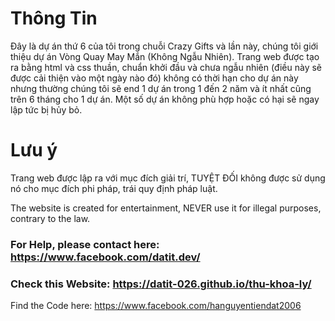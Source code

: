 # Thông Tin
Đây là dự án thứ 6 của tôi trong chuỗi Crazy Gifts và lần này, chúng tôi giới thiệu dự án Vòng Quay May Mắn (Không Ngẫu Nhiên).
Trang web được tạo ra bằng html và css thuần, chuẩn khởi đầu và chưa ngẫu nhiên (điều này sẽ được cải thiện vào một ngày nào đó)
không có thời hạn cho dự án này nhưng thường chúng tôi sẽ end 1 dự án trong 1 đến 2 năm và ít nhất cũng trên 6 tháng cho 1 dự án. Một số dự án không phù hợp hoặc có hại sẽ ngay lập tức bị hủy bỏ.

# Lưu ý
Trang web được lập ra với mục đích giải trí, TUYỆT ĐỐI không được sử dụng nó cho mục đích phi pháp, trái quy định pháp luật.

The website is created for entertainment, NEVER use it for illegal purposes, contrary to the law.

### For Help, please contact here: https://www.facebook.com/datit.dev/

### Check this Website: https://datit-026.github.io/thu-khoa-ly/
Find the Code here: https://www.facebook.com/hanguyentiendat2006
